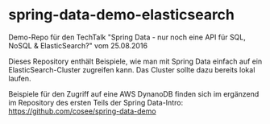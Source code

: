 # spring-data-demo-elasticsearch
Demo-Repo für den TechTalk "Spring Data - nur noch eine API für SQL, NoSQL & ElasticSearch?" vom 25.08.2016

Dieses Repository enthält Beispiele, wie man mit Spring Data einfach auf ein ElasticSearch-Cluster zugreifen kann. Das Cluster sollte dazu bereits lokal laufen.

Beispiele für den Zugriff auf eine AWS DynanoDB finden sich im ergänzend im Repository des ersten Teils der Spring Data-Intro: https://github.com/cosee/spring-data-demo
